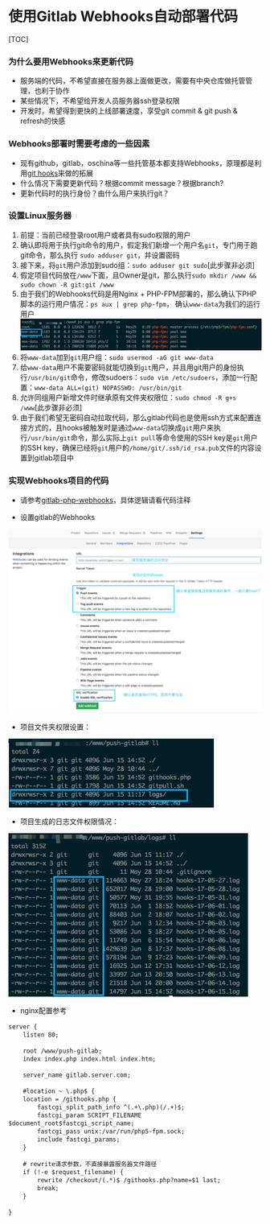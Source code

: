 # 使用Gitlab Webhooks自动部署代码

[TOC]

### 为什么要用Webhooks来更新代码

* 服务端的代码，不希望直接在服务器上面做更改，需要有中央仓库做托管管理，也利于协作
* 某些情况下，不希望给开发人员服务器ssh登录权限
* 开发时，希望得到更快的上线部署速度，享受git commit & git push & refresh的快感

### Webhooks部署时需要考虑的一些因素

* 现有github，gitlab，oschina等一些托管基本都支持Webhooks，原理都是利用[git hooks][1]来做的拓展
* 什么情况下需要更新代码？根据commit message？根据branch?
* 更新代码时的执行身份？由什么用户来执行git？

### 设置Linux服务器

1. 前提：当前已经登录root用户或者具有sudo权限的用户
2. 确认即将用于执行git命令的用户，假定我们新增一个用户名`git`，专门用于跑git命令，那么执行 `sudo adduser git`，并设置密码
3. 接下来，将`git`用户添加到sudo组：`sudo adduser git sudo`[此步骤非必须]
4. 假定项目代码放在`/www`下面，且Owner是git，那么执行`sudo mkdir /www && sudo chown -R git:git /www`
5. 由于我们的Webhooks代码是用Nginx + PHP-FPM部署的，那么确认下PHP脚本的运行用户情况：`ps aux | grep php-fpm`， 确认`www-data`为我们的运行用户
![](./images/14974977972484.jpg)
6. 将`www-data`加到`git`用户组：`sudo usermod -aG git www-data`
7. 给`www-data`用户不需要密码就能切换到`git`用户，并且用git用户的身份执行`/usr/bin/git`命令，修改sudoers：`sudo vim /etc/sudoers`，添加一行配置：`www-data ALL=(git) NOPASSWD: /usr/bin/git`
8. 允许同组用户新增文件时继承原有文件夹权限位：`sudo chmod -R g+s /www`[此步骤非必须]
9. 由于我们希望无密码自动拉取代码，那么gitlab代码也是使用ssh方式来配置连接方式的，且hooks被触发时是通过`www-data`切换成`git`用户来执行`/usr/bin/git`命令，那么实际上`git pull`等命令使用的SSH key是`git`用户的SSH key，确保已经将`git`用户的`/home/git/.ssh/id_rsa.pub`文件的内容设置到gitlab项目中

### 实现Webhooks项目的代码

* 请参考[gitlab-php-webhooks][2]，具体逻辑请看代码注释

* 设置gitlab的Webhooks

![](./images/14975101202455.jpg)

* 项目文件夹权限设置：

![](./images/14975097737137.jpg)

* 项目生成的日志文件权限情况：

![](./images/14975098281305.jpg)

* nginx配置参考

```
server {
    listen 80;

    root /www/push-gitlab;
    index index.php index.html index.htm;

    server_name gitlab.server.com;

    #location ~ \.php$ {
    location = /githooks.php {
        fastcgi_split_path_info ^(.+\.php)(/.+)$;
        fastcgi_param SCRIPT_FILENAME $document_root$fastcgi_script_name;
        fastcgi_pass unix:/var/run/php5-fpm.sock;
        include fastcgi_params;
    }

    # rewrite请求参数，不直接暴露服务器文件路径
    if (!-e $request_filename) {
        rewrite /checkout/(.*)$ /githooks.php?name=$1 last;
        break;
    }

}

```

[1]: https://git-scm.com/book/zh/v2/%E8%87%AA%E5%AE%9A%E4%B9%89-Git-Git-%E9%92%A9%E5%AD%90
[2]: https://github.com/CsHeng/gitlab-php-webhooks


